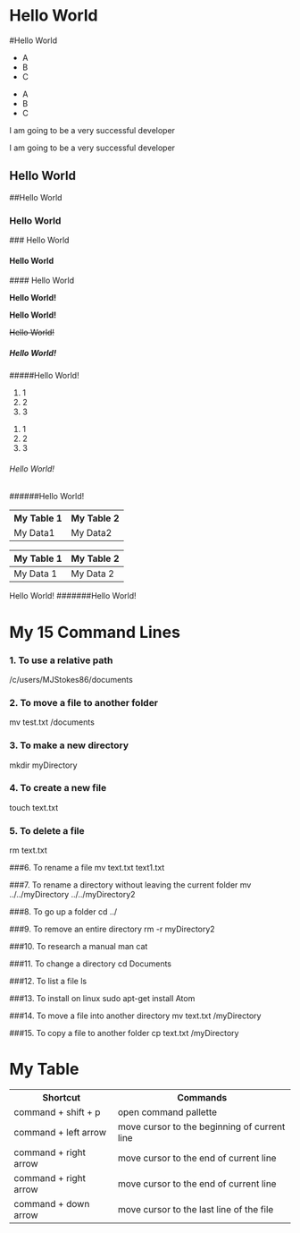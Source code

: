 <h1>Hello World</h1>
#Hello World

<ul>
<li>A</li>
<li>B</li>
<li>C</li>
</ul>

* A
* B
* C


<p>I am going to be a very successful developer</p>

I am going to be a very successful developer

<h2>Hello World</h2>
##Hello World

<h3>Hello World</h3>
### Hello World

<h4>Hello World</h4>
#### Hello World

<strong>Hello World!</strong>

**Hello World!**

~~Hello World!~~

<h5>Hello World!</h5>
#####Hello World!

<ol>
<li>1</li>
<li>2</li>
<li>3</l3>
</ol>

1. 1
2. 2
3. 3

<h6>Hello World!</h6>
######Hello World!

<table>
<tr>
<th>My Table 1
</th>
<th>My Table 2</th>
</tr>
<td>My Data1</td>

<td>My Data2 </td>

</table>

|My Table 1 | My Table 2|
|-----------|-----------|
|My Data 1  |My Data 2  |

<h7>Hello World!</h7>
#######Hello World!

<h1>My 15 Command Lines</h1>

<h3> 1. To use a relative path</h3>
<p>/c/users/MJStokes86/documents</p>

### 2. To move a file to another folder
mv test.txt /documents

### 3. To make a new directory
mkdir myDirectory

### 4. To create a new file
touch text.txt

### 5. To delete a file
rm text.txt

###6. To rename a file
mv text.txt text1.txt

###7. To rename a directory without leaving the current folder
mv ../../myDirectory  ../../myDirectory2

###8. To go up a folder
cd ../

###9. To remove an entire directory
rm -r myDirectory2

###10. To research a manual
man cat

###11. To change a directory
cd Documents

###12. To list a file
ls

###13. To install on linux
sudo apt-get install Atom

###14. To move a file into another directory
mv text.txt  /myDirectory

###15. To copy a file to another folder
cp text.txt /myDirectory



<h1>My Table </h1>
<table>
<tr>
<th>
Shortcut
</th>
<th>Commands</th>
</tr>
<td>command + shift + p
</td>
<td>open command pallette</td>
<tr>
<td>command + left arrow</td>
<td>move cursor to the beginning of current line</td>
</tr>
<tr>
<td>command + right arrow</td>
<td>move cursor to the end of current line</td>
</tr>
<tr>
<td>command + right arrow</td>
<td>move cursor to the end of current line</td>
</tr>
<tr>
<td>command + down arrow</td>
<td>move cursor to the last line of the file</td>
</tr>
</table>
